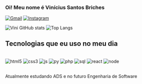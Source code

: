 ### Oi! Meu nome é Vinícius Santos Briches

[![Gmail](https://img.shields.io/badge/Gmail-D14836?style=for-the-badge&logo=gmail&logoColor=white
)](vinisanto141@gmail.com)
[![Instagram](https://img.shields.io/badge/Instagram-E4405F?style=for-the-badge&logo=instagram&logoColor=white)](https://instagram.com/briches.v)


![Vini GitHub stats](https://github-readme-stats.vercel.app/api?username=Vini-cods&show_icons=true&theme=tokyonight)
![Top Langs](https://github-readme-stats.vercel.app/api/top-langs/?username=anuraghazra&layout=compact)
## Tecnologias que eu uso no meu dia

<div style="display: inline_block"><br/>
    <img align="center" alt="html5" src="https://img.shields.io/badge/HTML5-E34F26?style=for-the-badge&logo=html5&logoColor=white "/>
    <img align="center" alt="css3" src="https://img.shields.io/badge/CSS3-1572B6?style=for-the-badge&logo=css3&logoColor=white "/>
    <img align="center" alt="js" src="https://img.shields.io/badge/JavaScript-F7DF1E?style=for-the-badge&logo=javascript&logoColor=black "/>
    <img align="center" alt="py" src="https://img.shields.io/badge/Python-14354C?style=for-the-badge&logo=python&logoColor=white "/>
    <img align="center" alt="php" src="https://img.shields.io/badge/PHP-777BB4?style=for-the-badge&logo=php&logoColor=white "/>
    <img align="center" alt="sql" src="https://img.shields.io/badge/MySQL-00000F?style=for-the-badge&logo=mysql&logoColor=white "/>
    <img align="center" alt="react" src="https://img.shields.io/badge/React-20232A?style=for-the-badge&logo=react&logoColor=61DAFB "/>
    <img align="center" alt="node" src="https://img.shields.io/badge/Node.js-43853D?style=for-the-badge&logo=node.js&logoColor=white "/>
</div><br/>


Atualmente estudando ADS e no futuro Engenharia de Software
